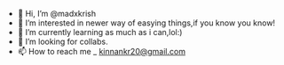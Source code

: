 - 👋 Hi, I’m @madxkrish
- 👀 I’m interested in newer way of easying things,if you know you know!
- 🌱 I’m currently learning as much as i can,lol:)
- 💞️ I’m looking for collabs.
- 📫 How to reach me _ kinnankr20@gmail.com

<!---
madxkrish/madxkrish is a ✨ special ✨ repository because its `README.md` (this file) appears on your GitHub profile.
You can click the Preview link to take a look at your changes.
--->
